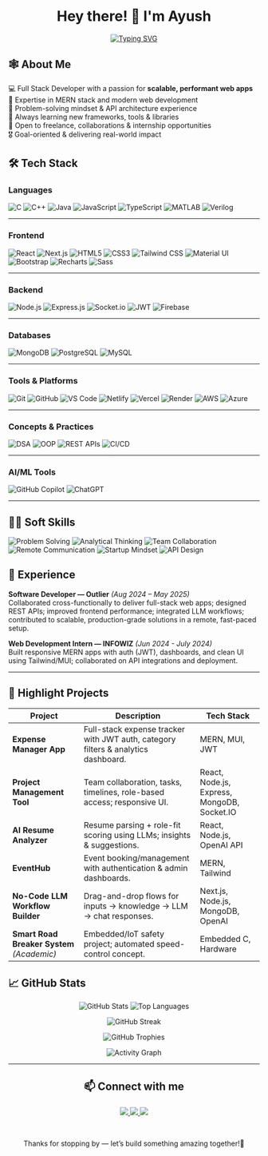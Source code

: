 <div align="center">

  <h1>Hey there! 👋 I'm Ayush</h1>

  <div style="display: flex; justify-content: center;">
    <a href="https://git.io/typing-svg">
      <img src="https://readme-typing-svg.herokuapp.com?size=24&color=00BFFF&center=true&vCenter=true&width=500&lines=Full+Stack+Developer;MERN+Stack+Developer;Startup-Ready,+Always+Learning;Building+Scalable+%26+Impactful+Websites;Open+to+Opportunities" alt="Typing SVG" />
    </a>
  </div>
</div>

## 🕸 About Me
💻 Full Stack Developer with a passion for **scalable, performant web apps**  
🚀 Expertise in MERN stack and modern web development  
🧠 Problem-solving mindset & API architecture experience  
🌱 Always learning new frameworks, tools & libraries  
🎯 Open to freelance, collaborations & internship opportunities  
🎖️ Goal-oriented & delivering real-world impact

## 🛠 Tech Stack  

### Languages  
![C](https://img.shields.io/badge/C-00599C?style=flat&logo=c&logoColor=white) ![C++](https://img.shields.io/badge/C++-00599C?style=flat&logo=cplusplus&logoColor=white) ![Java](https://img.shields.io/badge/Java-007396?style=flat&logo=java&logoColor=white) ![JavaScript](https://img.shields.io/badge/JavaScript-F7DF1E?style=flat&logo=javascript&logoColor=black) ![TypeScript](https://img.shields.io/badge/TypeScript-3178C6?style=flat&logo=typescript&logoColor=white) ![MATLAB](https://img.shields.io/badge/MATLAB-ff9a00?style=flat&logo=mathworks&logoColor=white) ![Verilog](https://img.shields.io/badge/Verilog-FF0000?style=flat&logoColor=white)  

---

### Frontend  
![React](https://img.shields.io/badge/React-61DAFB?style=flat&logo=react&logoColor=black) ![Next.js](https://img.shields.io/badge/Next.js-000000?style=flat&logo=nextdotjs&logoColor=white) ![HTML5](https://img.shields.io/badge/HTML5-E34F26?style=flat&logo=html5&logoColor=white) ![CSS3](https://img.shields.io/badge/CSS3-1572B6?style=flat&logo=css3&logoColor=white) ![Tailwind CSS](https://img.shields.io/badge/Tailwind_CSS-38B2AC?style=flat&logo=tailwind-css&logoColor=white) ![Material UI](https://img.shields.io/badge/Material_UI-007FFF?style=flat&logo=mui&logoColor=white) ![Bootstrap](https://img.shields.io/badge/Bootstrap-7952B3?style=flat&logo=bootstrap&logoColor=white) ![Recharts](https://img.shields.io/badge/Recharts-FF6384?style=flat&logo=recharts&logoColor=white) ![Sass](https://img.shields.io/badge/Sass-CC6699?style=flat&logo=sass&logoColor=white)  

---

### Backend  
![Node.js](https://img.shields.io/badge/Node.js-339933?style=flat&logo=node.js&logoColor=white) ![Express.js](https://img.shields.io/badge/Express.js-000000?style=flat&logo=express&logoColor=white) ![Socket.io](https://img.shields.io/badge/Socket.io-010101?style=flat&logo=socketdotio&logoColor=white) ![JWT](https://img.shields.io/badge/JWT-000000?style=flat&logo=jsonwebtokens&logoColor=white) ![Firebase](https://img.shields.io/badge/Firebase-FFCA28?style=flat&logo=firebase&logoColor=black)  

---

### Databases  
![MongoDB](https://img.shields.io/badge/MongoDB-47A248?style=flat&logo=mongodb&logoColor=white) ![PostgreSQL](https://img.shields.io/badge/PostgreSQL-336791?style=flat&logo=postgresql&logoColor=white) ![MySQL](https://img.shields.io/badge/MySQL-4479A1?style=flat&logo=mysql&logoColor=white)  

---

### Tools & Platforms  
![Git](https://img.shields.io/badge/Git-F05032?style=flat&logo=git&logoColor=white) ![GitHub](https://img.shields.io/badge/GitHub-181717?style=flat&logo=github&logoColor=white) ![VS Code](https://img.shields.io/badge/VS_Code-007ACC?style=flat&logo=visual-studio-code&logoColor=white) ![Netlify](https://img.shields.io/badge/Netlify-00C7B7?style=flat&logo=netlify&logoColor=white) ![Vercel](https://img.shields.io/badge/Vercel-000000?style=flat&logo=vercel&logoColor=white) ![Render](https://img.shields.io/badge/Render-00979D?style=flat&logo=render&logoColor=white) ![AWS](https://img.shields.io/badge/AWS-232F3E?style=flat&logo=amazon-aws&logoColor=white) ![Azure](https://img.shields.io/badge/Azure-0078D4?style=flat&logo=microsoft-azure&logoColor=white)  

---

### Concepts & Practices  
![DSA](https://img.shields.io/badge/Data_Structures-2E8B57?style=flat&logo=leetcode&logoColor=white) ![OOP](https://img.shields.io/badge/OOP-FF8C00?style=flat&logo=java&logoColor=white) ![REST APIs](https://img.shields.io/badge/REST_APIs-0A66C2?style=flat&logo=postman&logoColor=white) ![CI/CD](https://img.shields.io/badge/CI%2FCD-2088FF?style=flat&logo=github-actions&logoColor=white)  

---

### AI/ML Tools  
![GitHub Copilot](https://img.shields.io/badge/GitHub_Copilot-000000?style=flat&logo=github&logoColor=white) ![ChatGPT](https://img.shields.io/badge/ChatGPT-74AA9C?style=flat&logo=openai&logoColor=white)  

---

## 🤝🏻 Soft Skills  
![Problem Solving](https://img.shields.io/badge/Problem%20Solving-2E8B57?style=flat&logo=theconversation&logoColor=white) ![Analytical Thinking](https://img.shields.io/badge/Analytical%20Thinking-4682B4?style=flat&logo=abstract&logoColor=white) ![Team Collaboration](https://img.shields.io/badge/Team%20Collaboration-FF69B4?style=flat&logo=teams&logoColor=white) ![Remote Communication](https://img.shields.io/badge/Remote%20Communication-6A5ACD?style=flat&logo=slack&logoColor=white) ![Startup Mindset](https://img.shields.io/badge/Startup%20Ready-FF4500?style=flat&logo=rocket&logoColor=white) ![API Design](https://img.shields.io/badge/API%20Design-0A66C2?style=flat&logo=postman&logoColor=white)  
 

## 💼 Experience  

**Software Developer — Outlier** *(Aug 2024 – May 2025)*  
Collaborated cross-functionally to deliver full-stack web apps; designed REST APIs; improved frontend performance; integrated LLM workflows; contributed to scalable, production-grade solutions in a remote, fast-paced setup.  

**Web Development Intern — INFOWIZ** *(Jun 2024 - July 2024)*  
Built responsive MERN apps with auth (JWT), dashboards, and clean UI using Tailwind/MUI; collaborated on API integrations and deployment.  

---

## 🚀 Highlight Projects  

| Project                                    | Description                                                                       | Tech Stack                                  |
| ------------------------------------------ | --------------------------------------------------------------------------------- | ------------------------------------------- |
| **Expense Manager App**                    | Full-stack expense tracker with JWT auth, category filters & analytics dashboard. | MERN, MUI, JWT                              |
| **Project Management Tool**                | Team collaboration, tasks, timelines, role-based access; responsive UI.           | React, Node.js, Express, MongoDB, Socket.IO |
| **AI Resume Analyzer**                     | Resume parsing + role-fit scoring using LLMs; insights & suggestions.             | React, Node.js, OpenAI API                  |
| **EventHub**                               | Event booking/management with authentication & admin dashboards.                  | MERN, Tailwind                              |
| **No-Code LLM Workflow Builder**           | Drag-and-drop flows for inputs → knowledge → LLM → chat responses.                | Next.js, Node.js, MongoDB, OpenAI           |
| **Smart Road Breaker System** *(Academic)* | Embedded/IoT safety project; automated speed-control concept.                     | Embedded C, Hardware                        |
 

## 📈 GitHub Stats  
<p align="center">
  <!-- GitHub Stats -->
  <img src="https://github-readme-stats-venom3103.vercel.app/api?username=Venom3103&show_icons=true&theme=radical&custom_title=Statistics" alt="GitHub Stats" />

  <!-- Top Languages -->
  <img src="https://github-readme-stats-venom3103.vercel.app/api/top-langs/?username=Venom3103&layout=compact&theme=radical" alt="Top Languages" />
</p>

<!-- GitHub Streak -->
<p align="center">
  <img src="https://github-readme-streak-stats.herokuapp.com/?user=Venom3103&theme=radical" alt="GitHub Streak"/>
</p>

<!-- GitHub Trophies -->
<p align="center">
  <img src="https://github-profile-trophy.vercel.app/?username=Venom3103&theme=radical&margin-w=12&margin-h=12" alt="GitHub Trophies" />
</p>

<!-- Activity Graph -->
<p align="center">
  <img src="https://github-readme-activity-graph.vercel.app/graph?username=Venom3103&theme=react-dark&hide_border=true" alt="Activity Graph" />
</p>

---

## <p align = "center"> 📫 Connect with me

<p align="center">
  <a href="https://www.linkedin.com/in/ayush-k-2976b32a7/" target="_blank">
    <img src="https://img.shields.io/badge/LinkedIn-0A66C2?style=for-the-badge&logo=linkedin&logoColor=white" />
  </a>
  <a href="mailto:ayushkumar3300@gmail.com" target="_blank">
    <img src="https://img.shields.io/badge/Email-D14836?style=for-the-badge&logo=gmail&logoColor=white" />
  </a>
  <a href="https://ayushk-portfolio.vercel.app/" target="_blank">
    <img src="https://img.shields.io/badge/Portfolio-000000?style=for-the-badge&logo=vercel&logoColor=white" />
  </a>
</p>
</p>
<br>
<p align="center"> Thanks for stopping by — let’s build something amazing together!🚀
</p>

